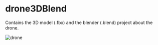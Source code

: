 # drone3DBlend
Contains the 3D model (.fbx) and the blender (.blend) project about the drone.

![drone](https://user-images.githubusercontent.com/71460994/179990185-3a90502c-6215-4d85-84d1-b741e0304bdf.png)

